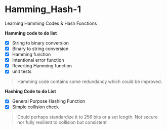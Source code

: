# Hamming_Hash-1
Learning Hamming Codes &amp; Hash Functions

__Hamming code to do list__
- [x] String to binary conversion
- [x] Binary to string conversion
- [x] Hamming function
- [x] Intentional error function
- [x] Reverting Hamming function
- [x] unit tests

> Hamming code contains some redundancy which could be improved.

__Hashing Code to do List__
- [x] General Purpose Hashing Function
- [x] Simple collision check

> Could perhaps standardize it to 256 bits or a set length.
> Not secure nor fully resilient to collision but consistent